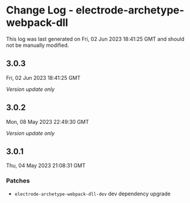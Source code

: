 # Change Log - electrode-archetype-webpack-dll

This log was last generated on Fri, 02 Jun 2023 18:41:25 GMT and should not be manually modified.

## 3.0.3
Fri, 02 Jun 2023 18:41:25 GMT

_Version update only_

## 3.0.2
Mon, 08 May 2023 22:49:30 GMT

_Version update only_

## 3.0.1
Thu, 04 May 2023 21:08:31 GMT

### Patches

- `electrode-archetype-webpack-dll-dev` dev dependency upgrade

